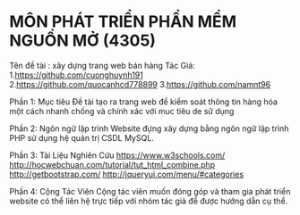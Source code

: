# MÔN PHÁT TRIỂN PHẦN MỀM NGUỒN MỞ (4305)
Tên đề tài : xây dựng trang web bán hàng
Tác Giả: 1.https://github.com/cuonghuynh191
         2.https://github.com/quocanhcd778899
         3.https://github.com/namnt96


Phần 1: Mục tiêu Đề tài
tạo ra trang web để kiểm soát thông tin hàng hóa một cách nhanh chống và chính xác với muc tiêu de sữ dụng 

Phần 2: Ngôn ngữ lập trình
Website đựng xây dựng bằng ngôn ngữ lập trình PHP sử dụng hệ quản trị CSDL MySQL.

Phần 3: Tài Liệu Nghiên Cứu
https://www.w3schools.com/
http://hocwebchuan.com/tutorial/tut_html_combine.php
http://getbootstrap.com/
http://jqueryui.com/menu/#categories


Phần 4: Cộng Tác Viên
Cộng tác viên muốn đóng góp và tham gia phát triển website có thể liên hệ trực tiếp với nhóm tác giả để được hướng dẫn cụ thể.




